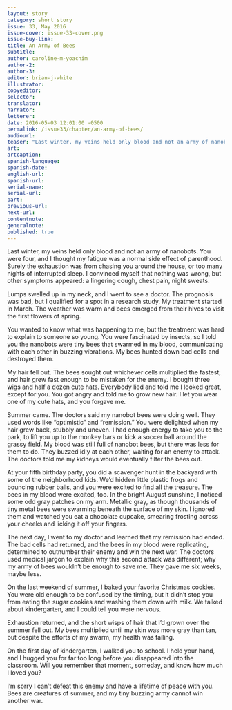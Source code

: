 ```yaml
---
layout: story
category: short story
issue: 33, May 2016
issue-cover: issue-33-cover.png
issue-buy-link:
title: An Army of Bees
subtitle:
author: caroline-m-yoachim
author-2:
author-3:
editor: brian-j-white
illustrator:
copyeditor:
selector:
translator:
narrator:
letterer:
date: 2016-05-03 12:01:00 -0500
permalink: /issue33/chapter/an-army-of-bees/
audiourl:
teaser: "Last winter, my veins held only blood and not an army of nanobots."
art:
artcaption:
spanish-language:
spanish-date:
english-url:
spanish-url:
serial-name:
serial-url:
part:
previous-url:
next-url:
contentnote:
generalnote:
published: true
---
```


Last winter, my veins held only blood and not an army of nanobots. You were four, and I thought my fatigue was a normal side effect of parenthood. Surely the exhaustion was from chasing you around the house, or too many nights of interrupted sleep. I convinced myself that nothing was wrong, but other symptoms appeared: a lingering cough, chest pain, night sweats.

Lumps swelled up in my neck, and I went to see a doctor. The prognosis was bad, but I qualified for a spot in a research study. My treatment started in March. The weather was warm and bees emerged from their hives to visit the first flowers of spring.

You wanted to know what was happening to me, but the treatment was hard to explain to someone so young. You were fascinated by insects, so I told you the nanobots were tiny bees that swarmed in my blood, communicating with each other in buzzing vibrations. My bees hunted down bad cells and destroyed them.

My hair fell out. The bees sought out whichever cells multiplied the fastest, and hair grew fast enough to be mistaken for the enemy. I bought three wigs and half a dozen cute hats. Everybody lied and told me I looked great, except for you. You got angry and told me to grow new hair. I let you wear one of my cute hats, and you forgave me.

Summer came. The doctors said my nanobot bees were doing well. They used words like “optimistic” and “remission.” You were delighted when my hair grew back, stubbly and uneven. I had enough energy to take you to the park, to lift you up to the monkey bars or kick a soccer ball around the grassy field. My blood was still full of nanobot bees, but there was less for them to do. They buzzed idly at each other, waiting for an enemy to attack. The doctors told me my kidneys would eventually filter the bees out.

At your fifth birthday party, you did a scavenger hunt in the backyard with some of the neighborhood kids. We’d hidden little plastic frogs and bouncing rubber balls, and you were excited to find all the treasure. The bees in my blood were excited, too. In the bright August sunshine, I noticed some odd gray patches on my arm. Metallic gray, as though thousands of tiny metal bees were swarming beneath the surface of my skin. I ignored them and watched you eat a chocolate cupcake, smearing frosting across your cheeks and licking it off your fingers.

The next day, I went to my doctor and learned that my remission had ended. The bad cells had returned, and the bees in my blood were replicating, determined to outnumber their enemy and win the next war. The doctors used medical jargon to explain why this second attack was different; why my army of bees wouldn’t be enough to save me. They gave me six weeks, maybe less.

On the last weekend of summer, I baked your favorite Christmas cookies. You were old enough to be confused by the timing, but it didn’t stop you from eating the sugar cookies and washing them down with milk. We talked about kindergarten, and I could tell you were nervous.

Exhaustion returned, and the short wisps of hair that I’d grown over the summer fell out. My bees multiplied until my skin was more gray than tan, but despite the efforts of my swarm, my health was failing.

On the first day of kindergarten, I walked you to school. I held your hand, and I hugged you for far too long before you disappeared into the classroom. Will you remember that moment, someday, and know how much I loved you?

I’m sorry I can’t defeat this enemy and have a lifetime of peace with you. Bees are creatures of summer, and my tiny buzzing army cannot win another war.
